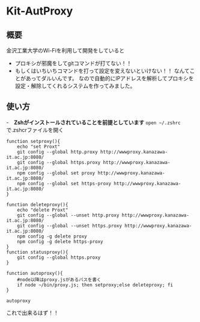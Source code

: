 # Kit-AutProxy
## 概要
金沢工業大学のWi-Fiを利用して開発をしていると
- プロキシが邪魔をしてgitコマンドが打てない！！
- もしくはいちいちコマンドを打って設定を変えないといけない！！
なんてことがあってダルいんです。
なので自動的にIPアドレスを解析してプロキシを設定・解除してくれるシステムを作ってみました。

## 使い方
-　**Zshがインストールされていることを前提としています**
```open ~/.zshrc ```で.zshcrファイルを開く
```
function setproxy(){
    echo "set Proxt"
    git config --global http.proxy http://wwwproxy.kanazawa-it.ac.jp:8080/
    git config --global https.proxy http://wwwproxy.kanazawa-it.ac.jp:8080/
    npm config --global set proxy http://wwwproxy.kanazawa-it.ac.jp:8080/
    npm config --global set https-proxy http://wwwproxy.kanazawa-it.ac.jp:8080/
}

function deleteproxy(){
    echo "delete Proxt"
    git config --global --unset http.proxy http://wwwproxy.kanazawa-it.ac.jp:8080/
    git config --global --unset https.proxy http://wwwproxy.kanazawa-it.ac.jp:8080/
    npm config -g delete proxy
    npm config -g delete https-proxy
}
function statusproxy(){
    git config --global https.proxy
}

function autoproxy(){
	#node以降はproxy.jsがあるパスを書く
    if node ~/bin/proxy.js; then setproxy;else deleteproxy; fi
}

autoproxy
```
これで出来るはず！！
